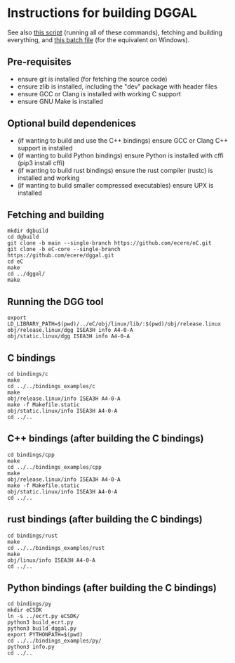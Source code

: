 # Instructions for building DGGAL

See also [this script](fetchAndBuild.sh) (running all of these commands), fetching and building everything, and [this batch file](fetchAndBuild.bat) (for the equivalent on Windows).

## Pre-requisites

- ensure git is installed (for fetching the source code)
- ensure zlib is installed, including the "dev" package with header files
- ensure GCC or Clang is installed with working C support
- ensure GNU Make is installed

## Optional build dependenices

- (if wanting to build and use the C++ bindings)         ensure GCC or Clang C++ support is installed
- (if wanting to build Python bindings)                  ensure Python is installed with cffi (pip3 install cffi)
- (if wanting to build rust bindings)                    ensure the rust compiler (rustc) is installed and working
- (if wanting to build smaller compressed executables)   ensure UPX is installed

## Fetching and building

```
mkdir dgbuild
cd dgbuild
git clone -b main --single-branch https://github.com/ecere/eC.git
git clone -b eC-core --single-branch https://github.com/ecere/dggal.git
cd eC
make
cd ../dggal/
make
```

## Running the DGG tool

```
export LD_LIBRARY_PATH=$(pwd)/../eC/obj/linux/lib/:$(pwd)/obj/release.linux
obj/release.linux/dgg ISEA3H info A4-0-A
obj/static.linux/dgg ISEA3H info A4-0-A
```

## C bindings

```
cd bindings/c
make
cd ../../bindings_examples/c
make
obj/release.linux/info ISEA3H A4-0-A
make -f Makefile.static
obj/static.linux/info ISEA3H A4-0-A
cd ../..
```

## C++ bindings (after building the C bindings)

```
cd bindings/cpp
make
cd ../../bindings_examples/cpp
make
obj/release.linux/info ISEA3H A4-0-A
make -f Makefile.static
obj/static.linux/info ISEA3H A4-0-A
cd ../..
```

## rust bindings (after building the C bindings)

```
cd bindings/rust
make
cd ../../bindings_examples/rust
make
obj/linux/info ISEA3H A4-0-A
cd ../..
```

## Python bindings (after building the C bindings)

```
cd bindings/py
mkdir eCSDK
ln -s ../ecrt.py eCSDK/
python3 build_ecrt.py
python3 build_dggal.py
export PYTHONPATH=$(pwd)
cd ../../bindings_examples/py/
python3 info.py
cd ../..
```
